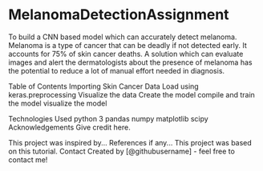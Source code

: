 # MelanomaDetectionAssignment
To build a CNN based model which can accurately detect melanoma. Melanoma is a type of cancer that can be deadly if not detected early. It accounts for 75% of skin cancer deaths. A solution which can evaluate images and alert the dermatologists about the presence of melanoma has the potential to reduce a lot of manual effort needed in diagnosis.

Table of Contents
Importing Skin Cancer Data
Load using keras.preprocessing
Visualize the data
Create the model
compile and train the model
visualize the model


Technologies Used
python 3
pandas
numpy
matplotlib
scipy
Acknowledgements
Give credit here.

This project was inspired by...
References if any...
This project was based on this tutorial.
Contact
Created by [@githubusername] - feel free to contact me!
